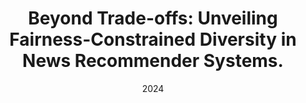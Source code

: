 ---
title: "Beyond Trade-offs: Unveiling Fairness-Constrained Diversity in News Recommender Systems."
collection: publications
category: conferences
permalink: /publication/2024_UMAP
date: 2024
venue: '“32nd ACM Conference on User Modeling, Adaptation and Personalization '
paperurl: 'http://celinatreuillier.github.io/files/publications/Treuillier_UMAP24.pdf'
citation: 'Treuillier, C., Castagnos, S., Özgöbek, Ö., & Brun, A. (2024, June). Beyond Trade-offs: Unveiling Fairness-Constrained Diversity in News Recommender Systems. In Proceedings of the 32nd ACM Conference on User Modeling, Adaptation and Personalization (pp. 143-148).'
---